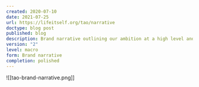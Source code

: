 ```yaml
---
created: 2020-07-10
date: 2021-07-25
url: https://lifeitself.org/tao/narrative
doctype: blog post
published: blog
description: Brand narrative outlining our ambition at a high level and giving flavour of Life Itself
version: "2"
level: macro
form: Brand narrative
completion: polished
---
```

![[tao-brand-narrative.png]]

